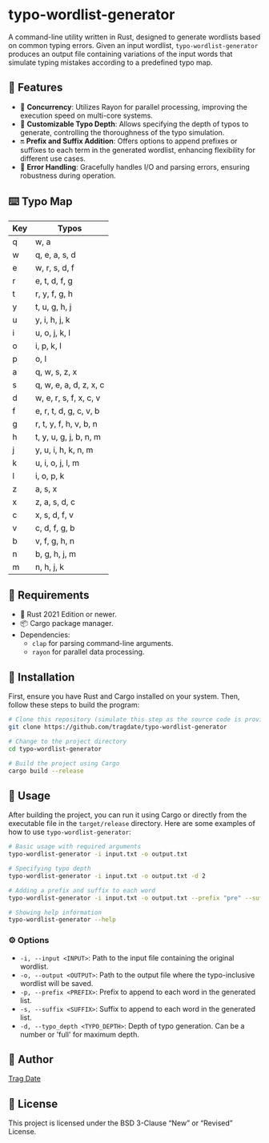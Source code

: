 # typo-wordlist-generator

A command-line utility written in Rust, designed to generate wordlists based on common typing errors. Given an input wordlist, `typo-wordlist-generator` produces an output file containing variations of the input words that simulate typing mistakes according to a predefined typo map.

## 🚀 Features

- 🚄 **Concurrency**: Utilizes Rayon for parallel processing, improving the execution speed on multi-core systems.
- 🔧 **Customizable Typo Depth**: Allows specifying the depth of typos to generate, controlling the thoroughness of the typo simulation.
- 🔛 **Prefix and Suffix Addition**: Offers options to append prefixes or suffixes to each term in the generated wordlist, enhancing flexibility for different use cases.
- 🛑 **Error Handling**: Gracefully handles I/O and parsing errors, ensuring robustness during operation.


## ⌨️ Typo Map 

| Key | Typos |
| --- | ----- |
| q   | w, a  |
| w   | q, e, a, s, d |
| e   | w, r, s, d, f |
| r   | e, t, d, f, g |
| t   | r, y, f, g, h |
| y   | t, u, g, h, j |
| u   | y, i, h, j, k |
| i   | u, o, j, k, l |
| o   | i, p, k, l |
| p   | o, l |
| a   | q, w, s, z, x |
| s   | q, w, e, a, d, z, x, c |
| d   | w, e, r, s, f, x, c, v |
| f   | e, r, t, d, g, c, v, b |
| g   | r, t, y, f, h, v, b, n |
| h   | t, y, u, g, j, b, n, m |
| j   | y, u, i, h, k, n, m |
| k   | u, i, o, j, l, m |
| l   | i, o, p, k | 
| z   | a, s, x |
| x   | z, a, s, d, c |
| c   | x, s, d, f, v |
| v   | c, d, f, g, b |
| b   | v, f, g, h, n |
| n   | b, g, h, j, m |
| m   | n, h, j, k |


##  📝 Requirements

- 🦀 Rust 2021 Edition or newer.
- 📦 Cargo package manager.
- Dependencies:
  - `clap` for parsing command-line arguments.
  - `rayon` for parallel data processing.


## 💾 Installation

First, ensure you have Rust and Cargo installed on your system. Then, follow these steps to build the program:

```bash
# Clone this repository (simulate this step as the source code is provided)
git clone https://github.com/tragdate/typo-wordlist-generator

# Change to the project directory
cd typo-wordlist-generator

# Build the project using Cargo
cargo build --release
```


## 📍 Usage

After building the project, you can run it using Cargo or directly from the executable file in the `target/release` directory. Here are some examples of how to use `typo-wordlist-generator`:

```bash
# Basic usage with required arguments
typo-wordlist-generator -i input.txt -o output.txt

# Specifying typo depth
typo-wordlist-generator -i input.txt -o output.txt -d 2

# Adding a prefix and suffix to each word
typo-wordlist-generator -i input.txt -o output.txt --prefix "pre" --suffix "suf"

# Showing help information
typo-wordlist-generator --help
```

### ⚙ Options

- `-i, --input <INPUT>`: Path to the input file containing the original wordlist.
- `-o, --output <OUTPUT>`: Path to the output file where the typo-inclusive wordlist will be saved.
- `-p, --prefix <PREFIX>`: Prefix to append to each word in the generated list.
- `-s, --suffix <SUFFIX>`: Suffix to append to each word in the generated list.
- `-d, --typo_depth <TYPO_DEPTH>`: Depth of typo generation. Can be a number or 'full' for maximum depth.

## 🥷 Author
[Trag Date](https://tragdate.ninja)

## 📜 License

This project is licensed under the BSD 3-Clause “New” or “Revised” License.
